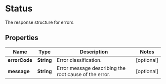 

# Status

The response structure for errors.

## Properties

| Name | Type | Description | Notes |
|------------ | ------------- | ------------- | -------------|
|**errorCode** | **String** | Error classification. |  [optional] |
|**message** | **String** | Error message describing the root cause of the error. |  [optional] |



